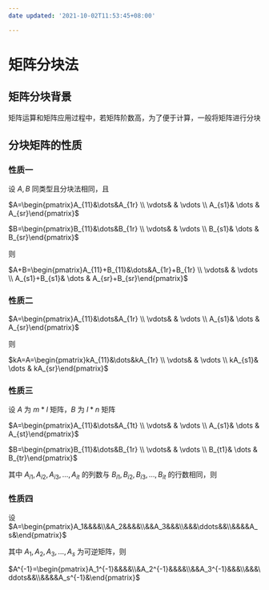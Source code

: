 ```yaml
---
date updated: '2021-10-02T11:53:45+08:00'

---
```


# 矩阵分块法

## 矩阵分块背景

矩阵运算和矩阵应用过程中，若矩阵阶数高，为了便于计算，一般将矩阵进行分块

## 分块矩阵的性质
### 性质一
设 $A,B$ 同类型且分块法相同，且   

$A=\begin{pmatrix}A_{11}&\dots&A_{1r} \\ \vdots& & \vdots \\ A_{s1}& \dots & A_{sr}\end{pmatrix}$  


$B=\begin{pmatrix}B_{11}&\dots&B_{1r} \\ \vdots& & \vdots \\ B_{s1}& \dots & B_{sr}\end{pmatrix}$

则

$A+B=\begin{pmatrix}A_{11}+B_{11}&\dots&A_{1r}+B_{1r} \\ \vdots& & \vdots \\ A_{s1}+B_{s1}& \dots & A_{sr}+B_{sr}\end{pmatrix}$


### 性质二
$A=\begin{pmatrix}A_{11}&\dots&A_{1r} \\ \vdots& & \vdots \\ A_{s1}& \dots & A_{sr}\end{pmatrix}$  

则

$kA=A=\begin{pmatrix}kA_{11}&\dots&kA_{1r} \\ \vdots& & \vdots \\ kA_{s1}& \dots & kA_{sr}\end{pmatrix}$

### 性质三
设 $A$ 为 $m*l$ 矩阵，$B$ 为 $l*n$ 矩阵

$A=\begin{pmatrix}A_{11}&\dots&A_{1t} \\ \vdots& & \vdots \\ A_{s1}& \dots & A_{st}\end{pmatrix}$  


$B=\begin{pmatrix}B_{11}&\dots&B_{1r} \\ \vdots& & \vdots \\ B_{t1}& \dots & B_{tr}\end{pmatrix}$

其中 $A_{i1},A_{i2},A_{i3},\dots,A_{it}$ 的列数与 $B_{i1},B_{i2},B_{i3},\dots,B_{it}$ 的行数相同，则

### 性质四
设 $A=\begin{pmatrix}A_1&&&&\\&A_2&&&&\\&&A_3&&&\\&&&\ddots&&\\&&&&A_s&\end{pmatrix}$

其中 $A_1,A_2,A_3,\dots,A_s$ 为可逆矩阵，则  

$A^{-1}=\begin{pmatrix}A_1^{-1}&&&&\\&A_2^{-1}&&&&\\&&A_3^{-1}&&&\\&&&\ddots&&\\&&&&A_s^{-1}&\end{pmatrix}$





